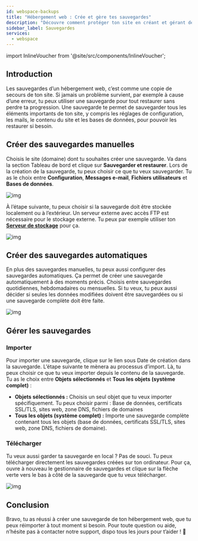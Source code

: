 ```yaml
---
id: webspace-backups
title: "Hébergement web : Crée et gère tes sauvegardes"
description: "Découvre comment protéger ton site en créant et gérant des sauvegardes manuelles ou automatiques pour assurer la récupération des données → En savoir plus maintenant"
sidebar_label: Sauvegardes
services:
  - webspace
---
```




import InlineVoucher from '@site/src/components/InlineVoucher';



## Introduction

Les sauvegardes d’un hébergement web, c’est comme une copie de secours de ton site. Si jamais un problème survient, par exemple à cause d’une erreur, tu peux utiliser une sauvegarde pour tout restaurer sans perdre ta progression. Une sauvegarde te permet de sauvegarder tous les éléments importants de ton site, y compris les réglages de configuration, les mails, le contenu du site et les bases de données, pour pouvoir les restaurer si besoin.


## Créer des sauvegardes manuelles

Choisis le site (domaine) dont tu souhaites créer une sauvegarde. Va dans la section Tableau de bord et clique sur **Sauvegarder et restaurer**. Lors de la création de la sauvegarde, tu peux choisir ce que tu veux sauvegarder. Tu as le choix entre **Configuration**, **Messages e-mail**, **Fichiers utilisateurs** et **Bases de données**. 

![img](https://screensaver01.zap-hosting.com/index.php/s/KnK6DxndGgwodow/preview)



À l’étape suivante, tu peux choisir si la sauvegarde doit être stockée localement ou à l’extérieur. Un serveur externe avec accès FTP est nécessaire pour le stockage externe. Tu peux par exemple utiliser ton **[Serveur de stockage](https://zap-hosting.com/en/customer/home/storage/)** pour ça. 

![img](https://screensaver01.zap-hosting.com/index.php/s/gMdpdnqiBWBeZm3/preview)



## Créer des sauvegardes automatiques

En plus des sauvegardes manuelles, tu peux aussi configurer des sauvegardes automatiques. Ça permet de créer une sauvegarde automatiquement à des moments précis. Choisis entre sauvegardes quotidiennes, hebdomadaires ou mensuelles. Si tu veux, tu peux aussi décider si seules les données modifiées doivent être sauvegardées ou si une sauvegarde complète doit être faite.

![img](https://screensaver01.zap-hosting.com/index.php/s/JngcgyR8JyZ4Qoe/preview)



## Gérer les sauvegardes

### Importer

Pour importer une sauvegarde, clique sur le lien sous Date de création dans la sauvegarde. L’étape suivante te mènera au processus d’import. Là, tu peux choisir ce que tu veux importer depuis le contenu de la sauvegarde. Tu as le choix entre **Objets sélectionnés** et **Tous les objets (système complet)** :

- **Objets sélectionnés :** Choisis un seul objet que tu veux importer spécifiquement. Tu peux choisir parmi : Base de données, certificats SSL/TLS, sites web, zone DNS, fichiers de domaines
- **Tous les objets (système complet) :** Importe une sauvegarde complète contenant tous les objets (base de données, certificats SSL/TLS, sites web, zone DNS, fichiers de domaine). 



### Télécharger

Tu veux aussi garder ta sauvegarde en local ? Pas de souci. Tu peux télécharger directement les sauvegardes créées sur ton ordinateur. Pour ça, ouvre à nouveau le gestionnaire de sauvegardes et clique sur la flèche verte vers le bas à côté de la sauvegarde que tu veux télécharger. 

![img](https://screensaver01.zap-hosting.com/index.php/s/zb6agtT5mYeFgiX/preview)



## Conclusion

Bravo, tu as réussi à créer une sauvegarde de ton hébergement web, que tu peux réimporter à tout moment si besoin. Pour toute question ou aide, n’hésite pas à contacter notre support, dispo tous les jours pour t’aider ! 🙂


<InlineVoucher />